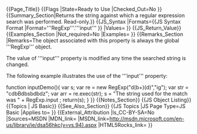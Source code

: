 {{Page_Title}}
{{Flags
|State=Ready to Use
|Checked_Out=No
}}
{{Summary_Section|Returns the string against which a regular expression search was performed. Read-only.}}
{{JS_Syntax
|Formats={{JS Syntax Format
|Format='''RegExp'''.'''input'''
}}
|Values=
}}
{{JS_Return_Value}}
{{Examples_Section
|Not_required=No
|Examples=
}}
{{Remarks_Section
|Remarks=The object associated with this property is always the global '''RegExp''' object.

The value of '''input''' property is modified any time the searched string is changed.

The following example illustrates the use of the '''input''' property:

 function inputDemo(){
    var s;
    var re = new RegExp("d(b+)(d)","ig");
    var str = "cdbBdbsbdbdz";
    var arr = re.exec(str);
    s = "The string used for the match was " + RegExp.input ; 
    return(s);
 }
}}
{{Notes_Section}}
{{JS Object Listing}}
{{Topics | JS Basic}}
{{See_Also_Section}}
{{JS Topics
|JS Page Type=JS Basic
|Applies to=
}}
{{External_Attribution
|Is_CC-BY-SA=No
|Sources=MSDN
|MDN_link=
|MSDN_link=http://msdn.microsoft.com/en-us/library/ie/dsa56hkc(v=vs.94).aspx
|HTML5Rocks_link=
}}
